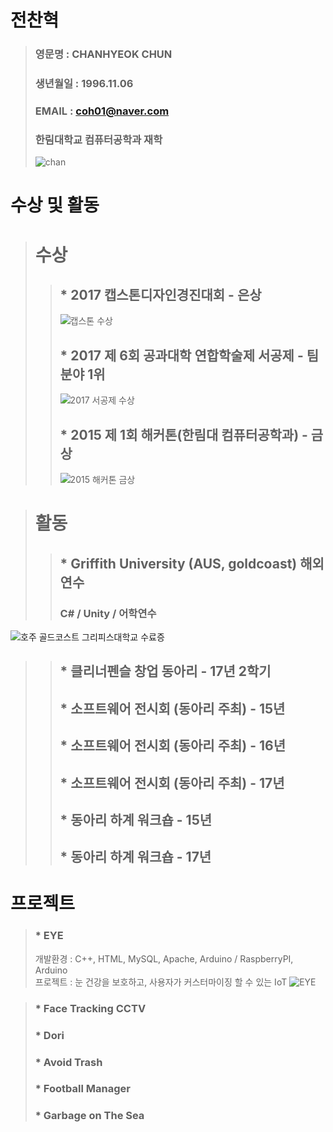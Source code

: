 # 전찬혁
> ### 영문명 : CHANHYEOK CHUN
> ### 생년월일 : 1996.11.06
> ### EMAIL : coh01@naver.com
> ### 한림대학교 컴퓨터공학과 재학
> ![chan](https://user-images.githubusercontent.com/34766471/117864170-77a1d100-b2cf-11eb-80e8-992682bd330a.png)

# 수상 및 활동
> # 수상
> > ## * 2017 캡스톤디자인경진대회 - 은상
> > ![캡스톤 수상](https://user-images.githubusercontent.com/34766471/117866093-b042aa00-b2d1-11eb-9331-9fd031cd4387.jpg)
> > ## * 2017 제 6회 공과대학 연합학술제 서공제 - 팀분야 1위
> > ![2017 서공제 수상](https://user-images.githubusercontent.com/34766471/117866112-b8024e80-b2d1-11eb-8e33-f6936f8deae6.jpg)
> > ## * 2015 제 1회 해커톤(한림대 컴퓨터공학과) - 금상
> > ![2015 해커톤 금상](https://user-images.githubusercontent.com/34766471/117866238-dd8f5800-b2d1-11eb-9338-be3c74132390.jpg)

> # 활동
> > ## * Griffith University (AUS, goldcoast) 해외연수
> > ### C# / Unity / 어학연수
![호주 골드코스트 그리피스대학교 수료증](https://user-images.githubusercontent.com/34766471/117866523-33640000-b2d2-11eb-91c0-db0ec3087981.jpg)
> > ## * 클리너펜슬 창업 동아리 - 17년 2학기
> > 
> > ## * 소프트웨어 전시회 (동아리 주최) - 15년
> > ## * 소프트웨어 전시회 (동아리 주최) - 16년
> > ## * 소프트웨어 전시회 (동아리 주최) - 17년
> > ## * 동아리 하계 워크숍 - 15년
> > ## * 동아리 하계 워크숍 - 17년

# 프로젝트
> ### * EYE
> 개발환경 : C++, HTML, MySQL, Apache, Arduino / RaspberryPI, Arduino\
> 프로젝트 : 눈 건강을 보호하고, 사용자가 커스터마이징 할 수 있는 IoT
> ![EYE](https://user-images.githubusercontent.com/34766471/117863838-27c30a00-b2cf-11eb-9336-89856120ef79.png)

> ### * Face Tracking CCTV
> ### * Dori
> ### * Avoid Trash
> ### * Football Manager
> ### * Garbage on The Sea
